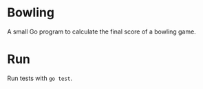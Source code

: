 # Bowling
A small Go program to calculate the final score of a bowling game.

# Run
Run tests with `go test`.
